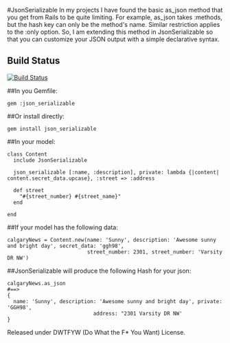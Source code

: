 #JsonSerializable
In my projects I have found the basic as_json method that you get from Rails to be quite limiting. For example, as_json takes :methods, but the hash key can only be the method's name. Similar restriction applies to the :only option. So, I am extending this method in JsonSerializable so that you can customize your JSON output with a simple declarative syntax.

## Build Status
[![Build Status](https://secure.travis-ci.org/smsohan/json_serializer.png)](http://travis-ci.org/smsohan/json_serializer)


##In you Gemfile:

    gem :json_serializable


##Or install directly:

    gem install json_serializable


##In your model:

    class Content
      include JsonSerializable

      json_serializable [:name, :description], private: lambda {|content| content.secret_data.upcase}, :street => :address

      def street
        "#{street_number} #{street_name}"
      end

    end

##If your model has the following data:

    calgaryNews = Content.new(name: 'Sunny', description: 'Awesome sunny and bright day', secret_data: 'ggh98',
                              street_number: 2301, street_number: 'Varsity DR NW')


##JsonSerializable will produce the following Hash for your json:

    calgaryNews.as_json
    #==>
    {
      name: 'Sunny', description: 'Awesome sunny and bright day', private: 'GGH98',
                                address: "2301 Varsity DR NW'
    }

Released under DWTFYW (Do What the F* You Want) License.